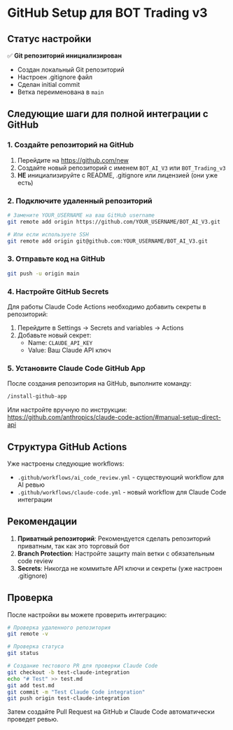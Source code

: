 # GitHub Setup для BOT Trading v3

## Статус настройки

✅ **Git репозиторий инициализирован**
- Создан локальный Git репозиторий
- Настроен .gitignore файл
- Сделан initial commit
- Ветка переименована в `main`

## Следующие шаги для полной интеграции с GitHub

### 1. Создайте репозиторий на GitHub

1. Перейдите на https://github.com/new
2. Создайте новый репозиторий с именем `BOT_AI_V3` или `BOT_Trading_v3`
3. **НЕ** инициализируйте с README, .gitignore или лицензией (они уже есть)

### 2. Подключите удаленный репозиторий

```bash
# Замените YOUR_USERNAME на ваш GitHub username
git remote add origin https://github.com/YOUR_USERNAME/BOT_AI_V3.git

# Или если используете SSH
git remote add origin git@github.com:YOUR_USERNAME/BOT_AI_V3.git
```

### 3. Отправьте код на GitHub

```bash
git push -u origin main
```

### 4. Настройте GitHub Secrets

Для работы Claude Code Actions необходимо добавить секреты в репозиторий:

1. Перейдите в Settings → Secrets and variables → Actions
2. Добавьте новый секрет:
   - Name: `CLAUDE_API_KEY`
   - Value: Ваш Claude API ключ

### 5. Установите Claude Code GitHub App

После создания репозитория на GitHub, выполните команду:
```bash
/install-github-app
```

Или настройте вручную по инструкции:
https://github.com/anthropics/claude-code-action/#manual-setup-direct-api

## Структура GitHub Actions

Уже настроены следующие workflows:

- `.github/workflows/ai_code_review.yml` - существующий workflow для AI ревью
- `.github/workflows/claude-code.yml` - новый workflow для Claude Code интеграции

## Рекомендации

1. **Приватный репозиторий**: Рекомендуется сделать репозиторий приватным, так как это торговый бот
2. **Branch Protection**: Настройте защиту main ветки с обязательным code review
3. **Secrets**: Никогда не коммитьте API ключи и секреты (уже настроен .gitignore)

## Проверка

После настройки вы можете проверить интеграцию:

```bash
# Проверка удаленного репозитория
git remote -v

# Проверка статуса
git status

# Создание тестового PR для проверки Claude Code
git checkout -b test-claude-integration
echo "# Test" >> test.md
git add test.md
git commit -m "Test Claude Code integration"
git push origin test-claude-integration
```

Затем создайте Pull Request на GitHub и Claude Code автоматически проведет ревью.
